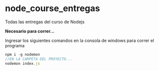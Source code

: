 # node_course_entregas
Todas las entregas del curso de Nodejs

**Necesario para correr...**

Ingresar los siguientes comandos en la consola de windows para correr el programa
```javascript
npm i -g nodemon
//EN LA CARPETA DEL PROYECTO...
nodemon index.js
```
